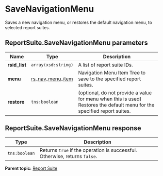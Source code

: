 # SaveNavigationMenu

Saves a new navigation menu, or restores the default navigation menu, to selected report suites.

## ReportSuite.SaveNavigationMenu parameters

|Name|Type|Description|
|----|----|-----------|
|**rsid\_list** |`array(xsd:string)` |A list of report suite IDs.|
|**menu** |[rs\_nav\_menu\_item](../../data_types/r_rs_nav_menu_item.md#) |Navigation Menu Item Tree to save to the specified report suites.|
|**restore** |`tns:boolean` | \(optional, do not provide a value for menu when this is used\) Restores the default menu for the specified report suites. |

## ReportSuite.SaveNavigationMenu response

|Type|Description|
|----|-----------|
|`tns:boolean` |Returns `true` if the operation is successful. Otherwise, returns `false`.|

**Parent topic:** [Report Suite](../../methods/report_suite/c_api_admin_methods_repsuite.md)

